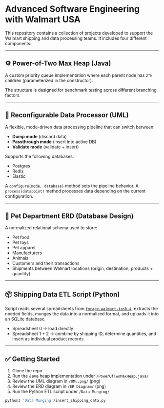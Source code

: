 # Advanced Software Engineering with Walmart USA

This repository contains a collection of projects developed to support the Walmart shipping and data processing teams. It includes four different components:

---

## ⚙️ Power-of-Two Max Heap (Java)

A custom priority queue implementation where each parent node has `2^k` children (parameterized in the constructor).

The structure is designed for benchmark testing across different branching factors.

---

## 🔄 Reconfigurable Data Processor (UML)

A flexible, mode-driven data processing pipeline that can switch between:
- **Dump mode** (discard data)
- **Passthrough mode** (insert into active DB)
- **Validate mode** (validate + insert)

Supports the following databases:
- Postgres  
- Redis  
- Elastic

A `configure(mode, database)` method sets the pipeline behavior. A `process(datapoint)` method processes data depending on the current configuration.

---

## 🐾 Pet Department ERD (Database Design)

A normalized relational schema used to store:
- Pet food  
- Pet toys  
- Pet apparel  
- Manufacturers  
- Animals  
- Customers and their transactions  
- Shipments between Walmart locations (origin, destination, products + quantity)

---

## 📦 Shipping Data ETL Script (Python)

Script reads several spreadsheets from [`forage-walmart-task-4`](https://github.com/theforage/forage-walmart-task-4), extracts the needed fields, munges the data into a normalized format, and uploads it into an SQLite database.

- Spreadsheet 0 → load directly  
- Spreadsheet 1 + 2 → combine by shipping ID, determine quantities, and insert as individual product records

---

## ✅ Getting Started

1. Clone the repo  
2. Run the Java heap implementation under `/PowerOfTwoMaxHeap.java/`  
3. Review the UML diagram in `/UML.png/` (png)  
4. Review the ERD diagram in `/ER Diagram/` (png)  
5. Run the Python ETL script under `/Data Munging/`

```bash
python3 'Data Munging'/insert_shipping_data.py
